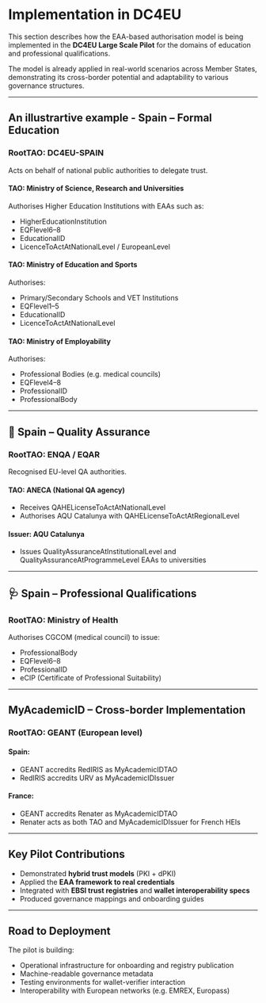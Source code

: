 # Implementation in DC4EU

This section describes how the EAA-based authorisation model is being implemented in the **DC4EU Large Scale Pilot** for the domains of education and professional qualifications.

The model is already applied in real-world scenarios across Member States, demonstrating its cross-border potential and adaptability to various governance structures.

---

## An illustrartive example - Spain – Formal Education

### RootTAO: DC4EU-SPAIN  
Acts on behalf of national public authorities to delegate trust.

#### TAO: Ministry of Science, Research and Universities  
Authorises Higher Education Institutions with EAAs such as:
- HigherEducationInstitution  
- EQFlevel6–8  
- EducationalID  
- LicenceToActAtNationalLevel / EuropeanLevel

#### TAO: Ministry of Education and Sports  
Authorises:
- Primary/Secondary Schools and VET Institutions  
- EQFlevel1–5  
- EducationalID  
- LicenceToActAtNationalLevel

#### TAO: Ministry of Employability  
Authorises:
- Professional Bodies (e.g. medical councils)  
- EQFlevel4–8  
- ProfessionalID  
- ProfessionalBody

---

## 🧪 Spain – Quality Assurance

### RootTAO: ENQA / EQAR  
Recognised EU-level QA authorities.

#### TAO: ANECA (National QA agency)  
- Receives QAHELicenseToActAtNationalLevel  
- Authorises AQU Catalunya with QAHELicenseToActAtRegionalLevel

#### Issuer: AQU Catalunya  
- Issues QualityAssuranceAtInstitutionalLevel and QualityAssuranceAtProgrammeLevel EAAs to universities

---

## 🩺 Spain – Professional Qualifications

### RootTAO: Ministry of Health  
Authorises CGCOM (medical council) to issue:

- ProfessionalBody  
- EQFlevel6–8  
- ProfessionalID  
- eCIP (Certificate of Professional Suitability)

---

## MyAcademicID – Cross-border Implementation

### RootTAO: GEANT (European level)

#### Spain:
- GEANT accredits RedIRIS as MyAcademicIDTAO
- RedIRIS accredits URV as MyAcademicIDIssuer

#### France:
- GEANT accredits Renater as MyAcademicIDTAO
- Renater acts as both TAO and MyAcademicIDIssuer for French HEIs

---

## Key Pilot Contributions

- Demonstrated **hybrid trust models** (PKI + dPKI)
- Applied the **EAA framework to real credentials**
- Integrated with **EBSI trust registries** and **wallet interoperability specs**
- Produced governance mappings and onboarding guides

---

## Road to Deployment

The pilot is building:
- Operational infrastructure for onboarding and registry publication
- Machine-readable governance metadata
- Testing environments for wallet-verifier interaction
- Interoperability with European networks (e.g. EMREX, Europass)
